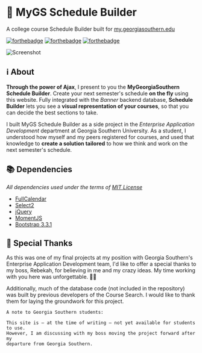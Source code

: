 # :date: MyGS Schedule Builder
A college course Schedule Builder built for [my.georgiasouthern.edu](https://my.georgiasouthern.edu)

[![forthebadge](https://forthebadge.com/images/badges/does-not-contain-treenuts.svg)](https://forthebadge.com) [![forthebadge](https://forthebadge.com/images/badges/built-with-science.svg)](https://forthebadge.com) [![forthebadge](https://forthebadge.com/images/badges/ages-20-30.svg)](https://forthebadge.com)

![Screenshot](https://i.imgur.com/iMQIGHJ.png)

## :information_source: About

**Through the power of Ajax**, I present to you the **MyGeorgiaSouthern Schedule
Builder**. Create your next semester's schedule **on the fly** using this website.
Fully integrated with the _Banner_ backend database, **Schedule Builder** lets you
see a **visual representation of your courses**, so that you can decide the best
sections to take.

I built MyGS Schedule Builder as a side project in the _Enterprise Application
Development_ department at Georgia Southern University. As a student, I
understood how myself and my peers registered for courses, and used that
knowledge to **create a solution tailored** to how we think and work on the next
semester's schedule.

## :books: Dependencies

_All dependencies used under the terms of [MIT License](https://opensource.org/licenses/MIT)_

* [FullCalendar](https://fullcalendar.io/)
* [Select2](https://select2.org/)
* [jQuery](http://jquery.com/)
* [MomentJS](https://momentjs.com/)
* [Bootstrap 3.3.1](https://getbootstrap.com/docs/3.3/)

## :tada: Special Thanks

As this was one of my final projects at my position with Georgia Southern's
Enterprise Application Development team, I'd like to offer a special thanks to
my boss, Rebekah, for believing in me and my crazy ideas. My time working with
you here was unforgettable. :blue_heart::yellow_heart:

Additionally, much of the database code (not included in the repository) was
built by previous developers of the Course Search. I would like to thank them
for laying the groundwork for this project.

```
A note to Georgia Southern students:  

This site is – at the time of writing – not yet available for students to use.
However, I am discussing with my boss moving the project forward after my
departure from Georgia Southern.
```

